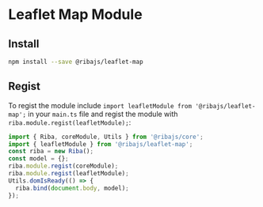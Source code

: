 # Leaflet Map Module

## Install

```bash
npm install --save @ribajs/leaflet-map
```

## Regist

To regist the module include `import leafletModule from '@ribajs/leaflet-map';` in your `main.ts` file and regist the module with `riba.module.regist(leafletModule);`:

```ts
import { Riba, coreModule, Utils } from '@ribajs/core';
import { leafletModule } from '@ribajs/leaflet-map';
const riba = new Riba();
const model = {};
riba.module.regist(coreModule);
riba.module.regist(leafletModule);
Utils.domIsReady(() => {
  riba.bind(document.body, model);
});
```
